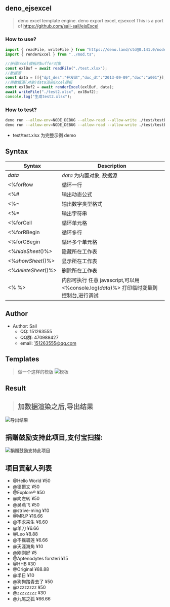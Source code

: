 deno_ejsexcel
--------
> deno excel template engine. deno export excel, ejsexcel
> This is a port of https://github.com/sail-sail/ejsExcel

### How to use?
```ts
import { readFile, writeFile } from "https://deno.land/std@0.141.0/node/fs/promises.ts";
import { renderExcel } from "../mod.ts";

//获得Excel模板的buffer对象
const exlBuf = await readFile("./test.xlsx");
//数据源
const data = [[{"dpt_des":"开发部","doc_dt":"2013-09-09","doc":"a001"}],[{"pt":"pt1","des":"des1","due_dt":"2013-08-07","des2":"2013-12-07"},{"pt":"pt1","des":"des1","due_dt":"2013-09-14","des2":"des21"}]];
//用数据源(对象)data渲染Excel模板
const exlBuf2 = await renderExcel(exlBuf, data);
await writeFile("./test2.xlsx", exlBuf2);
console.log("生成test2.xlsx");
```
   
### How to test?
```bash
deno run --allow-env=NODE_DEBUG --allow-read --allow-write ./test/testExcel.ts
deno run --allow-env=NODE_DEBUG --allow-read --allow-write ./test/testExcel2.ts
```
- test/test.xlsx 为完整示例 demo

## Syntax

| Syntax                | Description                               |
|-----------------------|-------------------------------------------|
| _data_                | _data_ 为内置对象, 数据源                   |
| <%forRow              | 循环一行                                  |
| <%#                   | 输出动态公式                               |
| <%~                   | 输出数字类型格式                           |
| <%=                   | 输出字符串                                |
| <%forCell             | 循环单元格                                |
| <%forRBegin           | 循环多行                                  |
| <%forCBegin           | 循环多个单元格                             |
| <%_hideSheet_()%>     | 隐藏所在工作表                             |
| <%_showSheet_()%>     | 显示所在工作表                             |
| <%_deleteSheet_()%>   | 删除所在工作表                             |
| <%   %>               | 内部可执行 任意 javascript,可以用 <%console.log(_data_)%> 打印临时变量到控制台,进行调试 |

## Author
+ Author: Sail  
    - QQ: 151263555  
    - QQ群: 470988427  
    - email: 151263555@qq.com 

## Templates
> 做一个这样的模版
![模板](http://dn-cnode.qbox.me/Frs_RuLXJxYQgYoIUhGJJ1zspCJE)

## Result
> ## 加数据渲染之后,导出结果
![导出结果](http://dn-cnode.qbox.me/FnRDa5Zyjg-dI7ykCNR0T8SorWyC)


## 捐赠鼓励支持此项目,支付宝扫描:
![捐赠鼓励支持此项目](http://dn-cnode.qbox.me/FucPKV4XWewhakoqTSngU3AsaP0Z)

## 项目贡献人列表
- @Hello World  ¥50
- @德爾文  ¥50
- @Explore®  ¥50
- @向左转  ¥50
- @吴燕飞  ¥50
- @strive-ming  ¥10
- @MR.P  ¥16.66
- @不求来生  ¥6.60
- @羊刀  ¥6.66
- @Leo  ¥8.88
- @不摇碧莲  ¥6.66
- @天涯海角  ¥10
- @刚刚好  ¥5
- @Aptenodytes forsteri  ¥15
- @HHB  ¥30
- @Original  ¥88.88
- @半日  ¥10
- @狗狗踏青去了  ¥50
- @zzzzzzzz  ¥50
- @zzzzzzzz  ¥30
- @九尾之狐  ¥66.66
